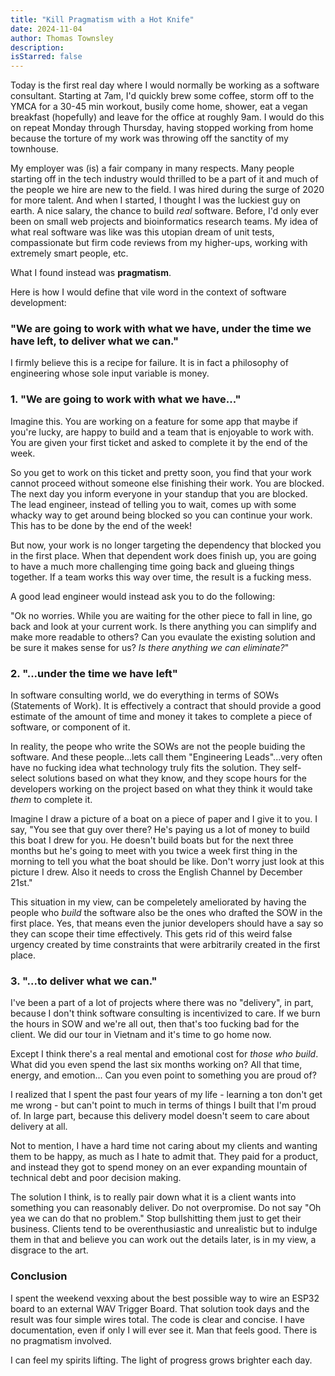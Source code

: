 ```yaml
---
title: "Kill Pragmatism with a Hot Knife"
date: 2024-11-04
author: Thomas Townsley
description:  
isStarred: false
---
```


Today is the first real day where I would normally be working as a software consultant.
Starting at 7am, I'd quickly brew some coffee, storm off to the YMCA for a 30-45 min
workout, busily come home, shower, eat a vegan breakfast (hopefully) and leave for the office at roughly 9am.
I would do this on repeat Monday through Thursday, having stopped working from home 
because the torture of my work was throwing off the sanctity of my townhouse. 

My employer was (is) a fair company in many respects. Many people starting off in
the tech industry would thrilled to be a part of it and much of the people we hire
are new to the field. I was hired during the surge of 2020 for more talent. And when I started, 
I thought I was the luckiest guy on earth. A nice salary, the chance to build *real* software. 
Before, I'd only ever been on small web projects and bioinformatics research teams. My idea of what real software was like
was this utopian dream of unit tests, compassionate but firm code reviews from my 
higher-ups, working with extremely smart people, etc.

What I found instead was **pragmatism**.

Here is how I would define that vile word in the context of software development: 

### "We are going to work with what we have, under the time we have left, to deliver what we can."


I firmly believe this is a recipe for failure. It is in fact a philosophy of engineering whose sole
input variable is money.


### 1. "We are going to work with what we have..."

Imagine this. You are working on a feature for some app that maybe if you're lucky, are happy
to build and a team that is enjoyable to work with. You are given your first ticket and asked
to complete it by the end of the week. 

So you get to work on this ticket and pretty soon, you find that your work cannot proceed without
someone else finishing their work. You are blocked. The next day you inform everyone in your standup
that you are blocked. The lead engineer, instead of telling you to wait, comes up with some whacky way to get around being blocked so you can continue your work. This has to be done by the
end of the week!

But now, your work is no longer targeting the dependency that blocked you in the first place. When
that dependent work does finish up, you are going to have a much more challenging time going
back and glueing things together. If a team works this way over time, the result is a fucking mess.

A good lead engineer would instead ask you to do the following:

"Ok no worries. While you are waiting for the other piece to fall in line,
go back and look at your current work. Is there anything you can simplify and make more readable
to others? Can you evaulate the existing solution and be sure it makes sense for us?
*Is there anything we can eliminate?*"

### 2. "...under the time we have left"

In software consulting world, we do everything in terms of SOWs (Statements of Work). It is 
effectively a contract that should provide a good estimate of the amount of time and money
it takes to complete a piece of software, or component of it.

In reality, the peope who write the SOWs are not the people buiding the software. And these
people...lets call them "Engineering Leads"...very often have no fucking idea what technology
truly fits the solution. They self-select solutions based on what they know, and they scope hours
for the developers working on the project based on what they think it would take *them* to 
complete it.

Imagine I draw a picture of a boat on a piece of paper and I give it to you. I say, "You see that
guy over there? He's paying us a lot of money to build this boat I drew for you. He doesn't build boats but for the next three months but he's going to meet with you twice a week first thing in the morning to tell you what the boat should be like. Don't worry just look at this picture I drew. Also it needs to cross the English Channel by December 21st."

This situation in my view, can be compeletely ameliorated by having the people who *build*
the software also be the ones who drafted the SOW in the first place. Yes, that means even
the junior developers should have a say so they can scope their time effectively. This gets
rid of this weird false urgency created by time constraints that were arbitrarily created
in the first place. 

### 3. "...to deliver what we can."

I've been a part of a lot of projects where there was no "delivery", in part, because
I don't think software consulting is incentivized to care. If we burn the hours in SOW
and we're all out, then that's too fucking bad for the client. We did our tour in Vietnam
and it's time to go home now. 

Except I think there's a real mental and emotional cost for *those who build*. What did
you even spend the last six months working on? All that time, energy, and emotion...
Can you even point to something you are proud of?

I realized that I spent the past four years of my life - learning a ton don't get me wrong - but
can't point to much in terms of things I built that I'm proud of. In large part, because
this delivery model doesn't seem to care about delivery at all. 

Not to mention, I have a hard time not caring about my clients and wanting them to be happy, 
as much as I hate to admit that. They paid for a product, and instead they got to spend 
money on an ever expanding mountain of technical debt and poor decision making.

The solution I think, is to really pair down what it is a client wants into something
you can reasonably deliver. Do not overpromise. Do not say "Oh yea we can do that no problem."
Stop bullshitting them just to get their business. Clients tend to be overenthusiastic and
unrealistic but to indulge them in that and believe you can work out the details later,
is in my view, a disgrace to the art.

### Conclusion

I spent the weekend vexxing about the best possible way to wire an ESP32 board
to an external WAV Trigger Board. That solution took days and the result was
four simple wires total. The code is clear and concise. I have documentation, even if only I will ever see it. Man that feels good. There is no pragmatism involved.

I can feel my spirits lifting. The light of progress grows brighter each day.